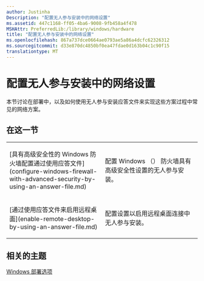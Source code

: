 ```yaml
---
author: Justinha
Description: "配置无人参与安装中的网络设置"
ms.assetid: 447c1168-ff05-4ba6-9008-9fb458a4f478
MSHAttr: PreferredLib:/library/windows/hardware
title: "配置无人参与安装中的网络设置"
ms.openlocfilehash: 867a737dce0664ae0793ae5a86a4dcfc62326312
ms.sourcegitcommit: d33e870dc4850bf0ea47fdae0d163b04c1c90f15
translationtype: MT
---
```

# <a name="configure-network-settings-in-an-unattended-installation"></a>配置无人参与安装中的网络设置


本节讨论在部署中，以及如何使用无人参与安装应答文件来实现这些方案过程中常见的网络方案。

## <a name="span-idinthissectionspanspan-idinthissectionspanspan-idinthissectionspanin-this-section"></a><span id="In_This_Section"></span><span id="in_this_section"></span><span id="IN_THIS_SECTION"></span>在这一节


<table>
<colgroup>
<col width="50%" />
<col width="50%" />
</colgroup>
<tbody>
<tr class="odd">
<td align="left"><p>[具有高级安全性的 Windows 防火墙配置通过使用应答文件](configure-windows-firewall-with-advanced-security-by-using-an-answer-file.md)</p></td>
<td align="left"><p>配置 Windows （） 防火墙具有高级安全性设置的无人参与安装。</p></td>
</tr>
<tr class="even">
<td align="left"><p>[通过使用应答文件来启用远程桌面](enable-remote-desktop-by-using-an-answer-file.md)</p></td>
<td align="left"><p>配置设置以启用远程桌面连接中无人参与安装。</p></td>
</tr>
</tbody>
</table>

 

## <a name="span-idrelatedtopicsspanrelated-topics"></a><span id="related_topics"></span>相关的主题


[Windows 部署选项](windows-deployment-options.md)

 

 






